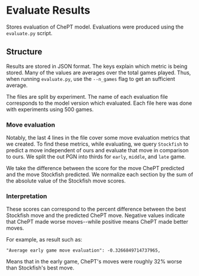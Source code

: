 # Evaluate Results
Stores evaluation of ChePT model. Evaluations were produced using the `evaluate.py` script.

## Structure
Results are stored in JSON format. The keys explain which metric is being stored. Many of the values are averages over the total games played.
Thus, when running `evaluate.py`, use the `--n_games` flag to get an sufficient average.

The files are split by experiment. The name of each evaluation file corresponds to the model version which evaluated.
Each file here was done with experiments using 500 games.

### Move evaluation
Notably, the last 4 lines in the file cover some move evaluation metrics that we created. To find these metrics, while evaluating, we query ``Stockfish`` to 
predict a move independent of ours and evaluate that move in comparison to ours. We split the out PGN into thirds for ``early``, ``middle``, and ``late`` game.

We take the difference between the score for the move ChePT predicted and the move Stockfish predicted. We normalize each section by the sum of the
absolute value of the Stockfish move scores.

### Interpretation
These scores can correspond to the percent difference between the best Stockfish move and the predicted ChePT move. Negative values indicate that
ChePT made worse moves--while positive means ChePT made better moves.

For example, as result such as:
  
    "Average early game move evaluation": -0.3266849714737965,

Means that in the early game, ChePT's moves were roughly 32% worse than Stockfish's best move.
